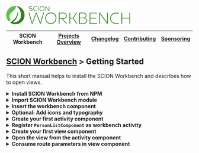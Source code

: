 <a href="/README.md"><img src="/resources/branding/scion-workbench-banner.svg" height="50" alt="SCION Workbench"></a>

| SCION Workbench | [Projects Overview][menu-projects-overview] | [Changelog][menu-changelog] | [Contributing][menu-contributing] | [Sponsoring][menu-sponsoring] |  
| --- | --- | --- | --- | --- |

## [SCION Workbench][menu-home] > Getting Started

This short manual helps to install the SCION Workbench and describes how to open views.

<details>
    <summary><strong>Install SCION Workbench from NPM</strong></summary>
    <br>

```console
npm install @scion/workbench @scion/toolkit @scion/components @angular/cdk --save
```

> SCION Workbench requires some peer dependencies to be installed. By using the above commands, those are installed as well.

</details>

<details>
    <summary><strong>Import SCION Workbench module</strong></summary>
    <br>

Open your `app.module.ts` and import the `WorkbenchModule`, as following:

```typescript
const appRoutes: Routes = [];

@NgModule({
  declarations: [
    ...
  ],
  imports: [
    WorkbenchModule.forRoot(),
    RouterModule.forRoot(appRoutes, {useHash: true}), // module required by SCION Workbench
    BrowserAnimationsModule, // module required by SCION Workbench
    ...
  ],
  providers: [
    ...
  ],
  bootstrap: [
    AppComponent,
  ]
})
export class AppModule {
}
```
If used in a feature module, use `WorkbenchModule.forChild()` instead.

> SCION Workbench requires routing to be configured. If missing, create a separate routing module, or import Angular Routing module like in the above snippet.

> SCION Workbench requires Animation Module to be imported.
</details>

<details>
    <summary><strong>Insert the workbench component</strong></summary>
    <br>
    
Open your `app.component.html` and replace its content as follows:

```html 
<wb-workbench></wb-workbench>
```

The workbench itself does not position nor lay out the `<wb-workbench>` component. Depending on your requirements, you may want the workbench to fill the entire page viewport or only parts of it, for example, if you have a header bar, navigation or side panel.

For a quick start, the easiest would be to position the workbench absolutely and align it with the page viewport, as follows:

```scss
  wb-workbench {
    position: absolute;
    inset: 0 0 0 0;
  }

```

The workbench requires some global styles to be imported into `styles.scss`, as follows:

```scss
@use '@scion/workbench';

``` 

Also, download the workbench icon files from <a href="https://github.com/SchweizerischeBundesbahnen/scion-workbench/raw/master/resources/scion-workbench-icons/fonts/fonts.zip" download>GitHub</a>, unzip them and place the extracted files in the `assets/fonts` folder.

</details>

<details>
    <summary><strong>Optional: Add icons and typography</strong></summary>
    <br>

- Use an icon font to provide activity icons:

  - If you want to reference activity icons from Material Design, load it in `index.html`, as follows:

    ```html
    <link href="https://fonts.googleapis.com/icon?family=Material+Icons" rel="stylesheet">
    ```

  - If you want to reference activity icons from Font Awesome, load it in `index.html`, as follows:

    ```html
    <link href="https://use.fontawesome.com/releases/v5.1.0/css/all.css" integrity="sha384-lKuwvrZot6UHsBSfcMvOkWwlCMgc0TaWr+30HWe3a4ltaBwTZhyTEggF5tJv8tbt" crossorigin="anonymous" rel="stylesheet">
    ```
  - Alternatively, you can use any other icon font to provide activity icons.

- Use a font like `Roboto` from Google to have a nice typography:
  
  - In `styles.css` or `styles.scss`, specify to use the `Roboto` font:

    ```css
    body {
      font-family: Roboto, Arial, sans-serif;
    }    
    ```

  - In `index.html`, load the `Roboto` font with the 300, 400 and 500 weights:
    ```html
    <link href="https://fonts.googleapis.com/css?family=Roboto:300,400,500" rel="stylesheet">
    ```
</details>

<details>
    <summary><strong>Create your first activity component</strong></summary>
    <br>

Activities are displayed in a side panel on the left side of the workbench layout. Only one activity can be active at any given time.

Use the Angular command-line tool to generate a new activity component.
```
ng generate component PersonList
```

In the application routing module, register a route pointing to `PersonListComponent`.

```typescript
const routes: Routes = [
  {path: 'persons', component: PersonListComponent},
];

@NgModule({
  imports: [RouterModule.forRoot(routes)],
  exports: [RouterModule]
})
export class AppRoutingModule {
}
```
</details>

<details>
    <summary><strong>Register <code>PersonListComponent</code> as workbench activity</strong></summary>
    <br>

Open the file `app.component.html` and model the activity as content child to the  `<wb-workbench>` element.\
For the `routerLink` property, specify the routing path to `PersonListComponent`. When the user clicks on the activity item, the workbench displays the activity with the content of the specified route.
```html
<wb-workbench>
  <wb-activity title="Persons"
               itemText="group"
               itemCssClass="material-icons"
               routerLink="persons">
  </wb-activity>
</wb-workbench>
```
The CSS classes specified in the `itemCssClass` property are added to the activity item. For Material Icons, the  example above uses a typographic feature called ligatures, which allows rendering of an icon glyph simply by using its textual name (e.g., group).

For Font Awesome Icons, simply specify the CSS class(es) and leave the `itemText` property empty.

```html
<wb-activity title="Persons"
             itemCssClass="fas fa-users"
             routerLink="persons">
</wb-activity>
```
</details>

<details>
    <summary><strong>Create your first view component</strong></summary>
    <br>

A view is a visual workbench element which the user can flexibile arrange in the view grid. Views are the principal elements to show data to the user.

Use Angular command-line tool to generate a new view component.
```
ng generate component Person
```

In the application routes, register a route pointing to `PersonComponent`.

```typescript
const routes: Routes = [
  {path: 'persons', component: PersonListComponent},
  {path: 'persons/:id', component: PersonComponent},
];

@NgModule({
  imports: [RouterModule.forRoot(routes)],
  exports: [RouterModule]
})
export class AppRoutingModule {
}
```
</details>

<details>
    <summary><strong>Open the view from the activity component</strong></summary>
    <br>

Open the HTML template of the `PersonListComponent` and add a link to open a person in a view. Decorate the link with the `wbRouterLink` directive and specify the target route that should be activated when the user clicks on the link. This directive is like the Angular `routerLink` directive but targets a view outlet.

```html
<a wbRouterLink="/persons/123">Open person</a>
```
When clicking on the link, a new view is opened for the specified person.
</details>

<details>
    <summary><strong>Consume route parameters in view component</strong></summary>
    <br>

In `PersonComponent`, inject Angular `ActivatedRoute` to listen for route parameter changes and to load respective data.\
By injecting `WorkbenchView`, you can set a title to the view.

```typescript
@Component({
  selector: 'app-person',
  templateUrl: './person.component.html',
  styleUrls: ['./person.component.scss']
})
export class PersonComponent implements OnDestroy {

  private destroy$ = new Subject<void>();

  constructor(route: ActivatedRoute,
              view: WorkbenchView,
              personService: PersonService) {
    route.paramMap
      .pipe(
        map(paramMap => paramMap.get('id')),
        distinctUntilChanged(),
        switchMap(id => personService.person$(id)),
        takeUntil(this.destroy$)
      )
      .subscribe(person => {
        view.title = `${person.firstname} ${person.lastname}`;
        view.heading = 'Person';
      });
  }

  public ngOnDestroy(): void {
    this.destroy$.next();
  }
}
```
</details>

[menu-home]: /README.md
[menu-projects-overview]: /docs/site/projects-overview.md
[menu-changelog]: /docs/site/changelog.md
[menu-contributing]: /CONTRIBUTING.md
[menu-sponsoring]: /docs/site/sponsoring.md
